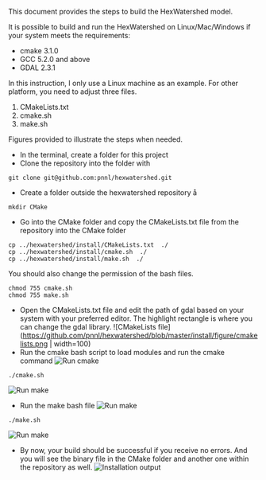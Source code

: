 This document provides the steps to build the HexWatershed model.

It is possible to build and run the HexWatershed on Linux/Mac/Windows if your system meets the requirements:
* cmake 3.1.0
* GCC 5.2.0 and above
* GDAL 2.3.1 

In this instruction, I only use a Linux machine as an example. For other platform, you need to adjust three files. 
1. CMakeLists.txt
2. cmake.sh
3. make.sh

Figures provided to illustrate the steps when needed.

* In the terminal, create a folder for this project
* Clone the repository into the folder with 
```
git clone git@github.com:pnnl/hexwatershed.git
```
* Create a folder outside the hexwatershed repository å
```å
mkdir CMake
```
* Go into the CMake folder and copy the CMakeLists.txt file from the repository into the CMake folder
```
cp ../hexwatershed/install/CMakeLists.txt  ./
cp ../hexwatershed/install/cmake.sh  ./
cp ../hexwatershed/install/make.sh  ./
```
You should also change the permission of the bash files.
```
chmod 755 cmake.sh
chmod 755 make.sh
```
* Open the CMakeLists.txt file and edit the path of gdal based on your system with your preferred editor.
The highlight rectangle is where you can change the gdal library.
![CMakeLists file](https://github.com/pnnl/hexwatershed/blob/master/install/figure/cmakelists.png | width=100)
* Run the cmake bash script to load modules and run the cmake command
![Run cmake](https://github.com/pnnl/hexwatershed/blob/master/install/figure/cmake.png?raw=true)
```
./cmake.sh
```
![Run make](https://github.com/pnnl/hexwatershed/blob/master/install/figure/cmake_result.png?raw=true)
* Run the make bash file 
![Run make](https://github.com/pnnl/hexwatershed/blob/master/install/figure/make.png?raw=true)
```
./make.sh
```
![Run make](https://github.com/pnnl/hexwatershed/blob/master/install/figure/make_result.png?raw=true)
* By now, your build should be successful if you receive no errors. And you will see the binary file in the CMake folder and another one within the repository as well.
![Installation output](https://github.com/pnnl/hexwatershed/blob/master/install/figure/final.png?raw=true)

